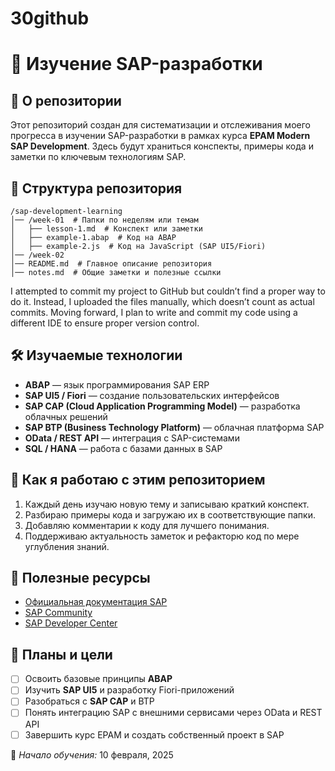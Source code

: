 # 30github
# 📌 Изучение SAP-разработки

## 📖 О репозитории
Этот репозиторий создан для систематизации и отслеживания моего прогресса в изучении SAP-разработки в рамках курса **EPAM Modern SAP Development**. Здесь будут храниться конспекты, примеры кода и заметки по ключевым технологиям SAP.

## 📂 Структура репозитория
```
/sap-development-learning
│── /week-01  # Папки по неделям или темам
│   ├── lesson-1.md  # Конспект или заметки
│   ├── example-1.abap  # Код на ABAP
│   ├── example-2.js  # Код на JavaScript (SAP UI5/Fiori)
│── /week-02  
│── README.md  # Главное описание репозитория
│── notes.md  # Общие заметки и полезные ссылки
```

I attempted to commit my project to GitHub but couldn’t find a proper way to do it. 
Instead, I uploaded the files manually, which doesn’t count as actual commits. 
Moving forward, I plan to write and commit my code using a different IDE to ensure proper version control.

## 🛠️ Изучаемые технологии
- **ABAP** — язык программирования SAP ERP
- **SAP UI5 / Fiori** — создание пользовательских интерфейсов
- **SAP CAP (Cloud Application Programming Model)** — разработка облачных решений
- **SAP BTP (Business Technology Platform)** — облачная платформа SAP
- **OData / REST API** — интеграция с SAP-системами
- **SQL / HANA** — работа с базами данных в SAP

## 🚀 Как я работаю с этим репозиторием
1. Каждый день изучаю новую тему и записываю краткий конспект.
2. Разбираю примеры кода и загружаю их в соответствующие папки.
3. Добавляю комментарии к коду для лучшего понимания.
4. Поддерживаю актуальность заметок и рефакторю код по мере углубления знаний.

## 🔗 Полезные ресурсы
- [Официальная документация SAP](https://help.sap.com/)
- [SAP Community](https://community.sap.com/)
- [SAP Developer Center](https://developers.sap.com/)

## 📌 Планы и цели
- [ ] Освоить базовые принципы **ABAP**
- [ ] Изучить **SAP UI5** и разработку Fiori-приложений
- [ ] Разобраться с **SAP CAP** и BTP
- [ ] Понять интеграцию SAP с внешними сервисами через OData и REST API
- [ ] Завершить курс EPAM и создать собственный проект в SAP

📅 *Начало обучения:* 10 февраля, 2025
